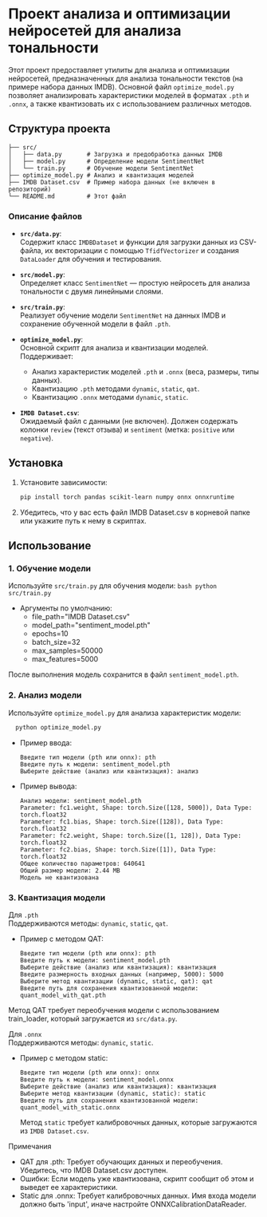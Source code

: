 # Проект анализа и оптимизации нейросетей для анализа тональности

Этот проект предоставляет утилиты для анализа и оптимизации нейросетей, предназначенных для анализа тональности текстов (на примере набора данных IMDB). Основной файл `optimize_model.py` позволяет анализировать характеристики моделей в форматах `.pth` и `.onnx`, а также квантизовать их с использованием различных методов.

## Структура проекта
```
├── src/
│   ├── data.py       # Загрузка и предобработка данных IMDB
│   ├── model.py      # Определение модели SentimentNet
│   └── train.py      # Обучение модели SentimentNet
├── optimize_model.py # Анализ и квантизация моделей
├── IMDB Dataset.csv  # Пример набора данных (не включен в репозиторий)
└── README.md         # Этот файл
```

### Описание файлов

- **`src/data.py`**:  
  Содержит класс `IMDBDataset` и функции для загрузки данных из CSV-файла, их векторизации с помощью `TfidfVectorizer` и создания `DataLoader` для обучения и тестирования.

- **`src/model.py`**:  
  Определяет класс `SentimentNet` — простую нейросеть для анализа тональности с двумя линейными слоями.

- **`src/train.py`**:  
  Реализует обучение модели `SentimentNet` на данных IMDB и сохранение обученной модели в файл `.pth`.

- **`optimize_model.py`**:  
  Основной скрипт для анализа и квантизации моделей. Поддерживает:
  - Анализ характеристик моделей `.pth` и `.onnx` (веса, размеры, типы данных).
  - Квантизацию `.pth` методами `dynamic`, `static`, `qat`.
  - Квантизацию `.onnx` методами `dynamic`, `static`.

- **`IMDB Dataset.csv`**:  
  Ожидаемый файл с данными (не включен). Должен содержать колонки `review` (текст отзыва) и `sentiment` (метка: `positive` или `negative`).

## Установка

1. Установите зависимости:
   ```bash
   pip install torch pandas scikit-learn numpy onnx onnxruntime
   ```

2. Убедитесь, что у вас есть файл IMDB Dataset.csv в корневой папке или укажите путь к нему в скриптах.

## Использование

### 1. Обучение модели

Используйте `src/train.py` для обучения модели:
    ```bash
    python src/train.py
    ```

- Аргументы по умолчанию:
  - file_path="IMDB Dataset.csv"
  - model_path="sentiment_model.pth"
  - epochs=10
  - batch_size=32
  - max_samples=50000
  - max_features=5000

После выполнения модель сохранится в файл `sentiment_model.pth`.

### 2. Анализ модели

Используйте `optimize_model.py` для анализа характеристик модели:
 ```bash
   python optimize_model.py
   ```
- Пример ввода:
    ```text
    Введите тип модели (pth или onnx): pth
    Введите путь к модели: sentiment_model.pth
    Выберите действие (анализ или квантизация): анализ
    ```

- Пример вывода:
    ```text
    Анализ модели: sentiment_model.pth
    Parameter: fc1.weight, Shape: torch.Size([128, 5000]), Data Type: torch.float32
    Parameter: fc1.bias, Shape: torch.Size([128]), Data Type: torch.float32
    Parameter: fc2.weight, Shape: torch.Size([1, 128]), Data Type: torch.float32
    Parameter: fc2.bias, Shape: torch.Size([1]), Data Type: torch.float32
    Общее количество параметров: 640641
    Общий размер модели: 2.44 MB
    Модель не квантизована
    ```
  
### 3. Квантизация модели
Для `.pth` <br>
Поддерживаются методы: `dynamic`, `static`, `qat`.
- Пример с методом QAT:
    ```text
    Введите тип модели (pth или onnx): pth
    Введите путь к модели: sentiment_model.pth
    Выберите действие (анализ или квантизация): квантизация
    Введите размерность входных данных (например, 5000): 5000
    Выберите метод квантизации (dynamic, static, qat): qat
    Введите путь для сохранения квантизованной модели: quant_model_with_qat.pth
    ```

Метод QAT требует переобучения модели с использованием train_loader, который загружается из `src/data.py`.

Для `.onnx` <br>
Поддерживаются методы: `dynamic`, `static`.
- Пример с методом static:
    ```text
    Введите тип модели (pth или onnx): onnx
    Введите путь к модели: sentiment_model.onnx
    Выберите действие (анализ или квантизация): квантизация
    Выберите метод квантизации (dynamic, static): static
    Введите путь для сохранения квантизованной модели: quant_model_with_static.onnx
    ```
  Метод `static` требует калибровочных данных, которые загружаются из `IMDB Dataset.csv`.

Примечания
- QAT для .pth: Требует обучающих данных и переобучения. Убедитесь, что IMDB Dataset.csv доступен.
- Ошибки: Если модель уже квантизована, скрипт сообщит об этом и выведет ее характеристики.
- Static для .onnx: Требует калибровочных данных. Имя входа модели должно быть 'input', иначе настройте ONNXCalibrationDataReader.